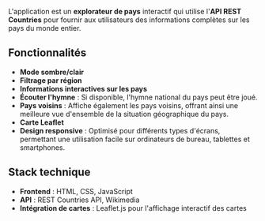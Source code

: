 L'application est un **explorateur de pays** interactif qui utilise l'**API REST Countries** pour fournir aux utilisateurs des informations complètes sur les pays du monde entier.

## Fonctionnalités
- **Mode sombre/clair**
- **Filtrage par région**
- **Informations interactives sur les pays**
- **Écouter l'hymne** : Si disponible, l'hymne national du pays peut être joué.
- **Pays voisins** : Affiche également les pays voisins, offrant ainsi une meilleure vue d'ensemble de la situation géographique du pays.
- **Carte Leaflet**
- **Design responsive** : Optimisé pour différents types d'écrans, permettant une utilisation facile sur ordinateurs de bureau, tablettes et smartphones.

## Stack technique
- **Frontend** : HTML, CSS, JavaScript
- **API** : REST Countries API, Wikimedia
- **Intégration de cartes** : Leaflet.js pour l'affichage interactif des cartes
